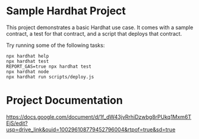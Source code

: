 # Sample Hardhat Project

This project demonstrates a basic Hardhat use case. It comes with a sample contract, a test for that contract, and a script that deploys that contract.

Try running some of the following tasks:

```shell
npx hardhat help
npx hardhat test
REPORT_GAS=true npx hardhat test
npx hardhat node
npx hardhat run scripts/deploy.js
```

# Project Documentation

https://docs.google.com/document/d/1f_dW43jvRrhiDzwbg8rPUkq1Mxm6TEjS/edit?usp=drive_link&ouid=100296108779452796004&rtpof=true&sd=true
